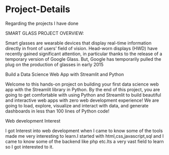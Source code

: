 # Project-Details
Regarding the projects I have done

SMART GLASS PROJECT OVERVIEW:

Smart glasses are wearable devices that display real-time information directly in front of users’ field of vision. 
Head-worn displays (HWD) have recently gained significant attention, in particular thanks to the release of a temporary version of Google Glass.
But, Google has temporarily pulled the plug on the production of glasses in early 2015

Build a Data Science Web App with Streamlit and Python

Welcome to this hands-on project on building your first data science web app with the Streamlit library in Python. By the end of this project, you are going to get 
comfortable with using Python and Streamlit to build beautiful and interactive web apps with zero web development experience! We are going to load, explore, 
visualize and interact with data, and generate dashboards in less than 100 lines of Python code!

Web development Interest
  
I got Interest into web development when I came to know some of the tools made me very interesting to learn.I started with html,css,javascript,sql and I came to know some of the backend like php etc.Its a very vast field to learn so I got interested to it.
